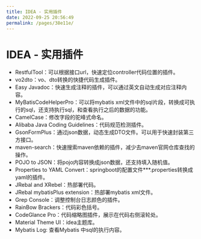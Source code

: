 ```yaml
---
title: IDEA - 实用插件
date: 2022-09-25 20:56:49
permalink: /pages/38e11e/
---
```

# IDEA - 实用插件

- RestfulTool：可以根据接口url，快速定位controller代码位置的插件。
- vo2dto：vo、dto转换的快捷代码生成插件。
- Easy Javadoc：快速生成注释的插件，可以通过英文自动生成对应注释内容。
- MyBatisCodeHelperPro：可以将mybatis xml文件中的sql片段，转换成可执行的sql，还支持执行sql，和查看执行之后的数据的功能。
- CamelCase：修改字段的驼峰式命名。
- Alibaba Java Coding Guidelines：代码规范检测插件。
- GsonFormPlus：通过json数据，动态生成DTO文件。可以用于快速封装第三方接口。
- maven-search：快速搜索maven依赖的插件，减少去maven官网仓库查找的操作。
- POJO to JSON：将pojo内容转换成json数据，还支持填入随机值。
- Properties to YAML Convert：springboot的配置文件\*\*\*.properties转换成yaml的插件。
- JRebal and XRebel：热部署代码。
- JRebal mybatisPlus extension：热部署mybatis xml文件。
- Grep Console：调整控制台日志颜色的插件。
- RainBow Brackers：代码彩色括号。
- CodeGlance Pro：代码缩略图插件，展示在代码右侧滚轮处。
- Material Theme UI：idea主题库。
- Mybatis Log: 查看Mybatis 中sql的执行内容。